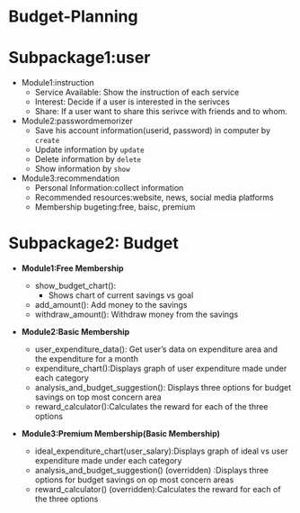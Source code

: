 # Budget-Planning

# Subpackage1:user #
* Module1:instruction
  	* Service Available: Show the instruction of each service
  	* Interest: Decide if a user is interested in the serivces
  	* Share: If a user want to share this serivce with friends and to whom.
* Module2:passwordmemorizer
  	* Save his account information(userid, password) in computer by `create`
  	* Update information by `update`
  	* Delete information by `delete`
  	* Show information by `show`
* Module3:recommendation
  	* Personal Information:collect information
  	* Recommended resources:website, news, social media platforms
  	* Membership bugeting:free, baisc, premium
  
# Subpackage2: Budget

* **Module1:Free Membership**
 	* show_budget_chart(): 
 		- Shows chart of current savings vs goal
	* add_amount(): Add money to the savings
	* withdraw_amount(): Withdraw money from the savings

* **Module2:Basic Membership**
	* user_expenditure_data(): Get user’s data on expenditure area and the expenditure for a month
	* expenditure_chart():Displays graph of user expenditure made under each category
	* analysis_and_budget_suggestion(): Displays three options for budget savings on top most concern area
	* reward_calculator():Calculates the reward for each of the three options

* **Module3:Premium Membership(Basic Membership)**
	* ideal_expenditure_chart(user_salary):Displays graph of ideal vs user expenditure made under each category
	* analysis_and_budget_suggestion() (overridden) :Displays three options for budget savings on op most concern areas
	* reward_calculator()  (overridden):Calculates the reward for each of the three options

   

